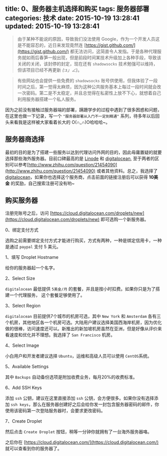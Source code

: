 title: 0、服务器主机选择和购买
tags: 服务器部署
categories: 技术
date: 2015-10-19 13:28:41
updated: 2015-10-19 13:28:41
---

> 由于某种不能说的原因，导致我们没法使用 Google，作为一个开发人员这是不能容忍的，近日来发现竟然连 [https://gist.github.com/](https://gist.github.com/) 都无法访问，这简直令人发指。于是各种代理服务就如雨后春笋一般出现，但是前段时间某技术升级加上各种手段，导致该关闭的关闭，该封停的封定，现在还有 `shadowsocks` 技术勉强可以维持，但该项目已经不再更新 _(:з」∠)_。

> 有些网站也会提供一些免费的 `shadowsocks` 账号供使用，但我体验了一段时间之后，第一觉得太麻烦，因为这种公共服务基本上每过一段时间就会改一次密码。第二是不太稳定，并且总觉得在私密性上放不下心，就想着自己利用服务器搭建一个私人服务。

因为之前没有接触过服务器端的部署，蹒跚学步的过程中遇到了很多困惑和问题，在这里也做一下记录，写一个 `"服务器部署从入门不一定到精通"` 系列，待多年以后回头来看我是这样被大家看着长大的 O(∩_∩)O哈哈哈~。

<!-- more -->

## 服务器商选择

最初的目的是为了搭建一些服务以达到代理访问外网的目的，因此毋庸置疑的就要选择那些海外服务器。目前口碑最高的是 [Linode](https://www.linode.com/) 和 [digitalocean](https://www.digitalocean.com/?refcode=d2b2550b5631), 至于两者的区别可以参考[http://www.zhihu.com/question/21454090](http://www.zhihu.com/question/21454090) 或者其他资料。总之，我选择了 [digitalocean](https://www.digitalocean.com/?refcode=d2b2550b5631)，如果你也选择这个服务商，点击前面的链接注册后可以获得 **10美金** 的奖励，自己搜索注册可没有哟~

## 购买服务器

注册完账号之后，访问 [https://cloud.digitalocean.com/droplets/new](https://cloud.digitalocean.com/droplets/new) 即可选购一个新服务器。

0、绑定支付方式

选购之前需要绑定支付方式才能进行购买，方式有两种，一种是绑定信用卡，一种是通过 `paypal` 支付 5 美元。

1、填写 Droplet Hostname

给你的服务器起一个名字。

2、Select Size

`digitalocean` 最低提供 `5美金/月` 的套餐，并且是按小时扣费。如果你只是为了搭建一个代理服务， 这个套餐足够使用了。

3、Select Region

`digitalocean` 目前提供7个城市的机房可选，其中 `New York` 和 `Amsterdam` 各有三个机房，其他地区各一个机房可选。大陆用户建议选择美国西海岸机房，因为优化做的很棒，访问速度还可以。新推出的新加坡机房虽然在亚洲，但是好像从评价来看速度和优化并不理想。我选择了 `San Francisco` 机房。

4、Select Image

小白用户和开发者建议选择 `Ubuntu`，运维和高级人员可以使用 `CentOS`系统。

5、Available Settings

其中 `Backups` 自动备份选项是附加收费业务，每月20%的收费标准。

6、Add SSH Keys

添加 `ssh` 公钥，建议在这里直接添加 `ssh` 公钥，会方便很多。如果你没有选择添加 `ssh keys`，那么在服务器创建好之后会给你发一封包含服务器密码的邮件，你使用该密码第一次登陆服务器时，会要求更改密码。

7、Create Droplet

然后点击 `Create Droplet` 按钮，稍等一分钟你就拥有了一台海外服务器咯。

之后你在 [https://cloud.digitalocean.com/](https://cloud.digitalocean.com/) 就可以查看到你的服务器了。
